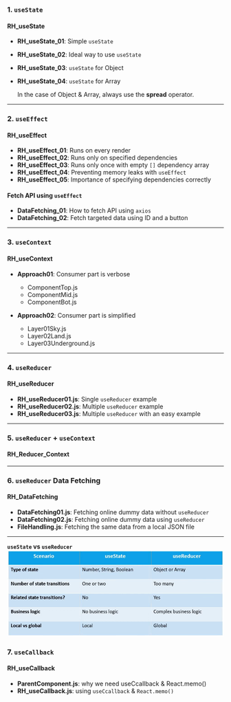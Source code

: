 ### 1. `useState`

#### RH_useState
- **RH_useState_01**: Simple `useState`
- **RH_useState_02**: Ideal way to use `useState`
- **RH_useState_03**: `useState` for Object
- **RH_useState_04**: `useState` for Array

  In the case of Object & Array, always use the **spread** operator.

---

### 2. `useEffect`

#### RH_useEffect
- **RH_useEffect_01**: Runs on every render
- **RH_useEffect_02**: Runs only on specified dependencies
- **RH_useEffect_03**: Runs only once with empty `[]` dependency array
- **RH_useEffect_04**: Preventing memory leaks with `useEffect`
- **RH_useEffect_05**: Importance of specifying dependencies correctly

#### Fetch API using `useEffect`
- **DataFetching_01**: How to fetch API using `axios`
- **DataFetching_02**: Fetch targeted data using ID and a button

---

### 3. `useContext`

#### RH_useContext
- **Approach01**: Consumer part is verbose
  - ComponentTop.js
  - ComponentMid.js
  - ComponentBot.js

- **Approach02**: Consumer part is simplified
  - Layer01Sky.js
  - Layer02Land.js
  - Layer03Underground.js

---

### 4. `useReducer`

#### RH_useReducer
- **RH_useReducer01.js**: Single `useReducer` example
- **RH_useReducer02.js**: Multiple `useReducer` example
- **RH_useReducer03.js**: Multiple `useReducer` with an easy example

---

### 5. `useReducer` + `useContext`

#### RH_Reducer_Context

---

### 6. `useReducer` Data Fetching

#### RH_DataFetching
- **DataFetching01.js**: Fetching online dummy data without `useReducer`
- **DataFetching02.js**: Fetching online dummy data using `useReducer`
- **FileHandling.js**: Fetching the same data from a local JSON file

---

**`useState` vs `useReducer`**
![useState vs useReducer](./Images/useState%20vs%20useReducer.png)


### 7. `useCallback`

#### RH_useCallback
- **ParentComponent.js**: why we need useCcallback & React.memo()
- **RH_useCallback.js**: using `useCcallback` & `React.memo()`
